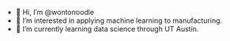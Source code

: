 - 👋 Hi, I’m @wontonoodle
- 👀 I’m interested in applying machine learning to manufacturing.
- 🌱 I’m currently learning data science through UT Austin.

<!---
wontonoodle/wontonoodle is a ✨ special ✨ repository because its `README.md` (this file) appears on your GitHub profile.
You can click the Preview link to take a look at your changes.
--->
